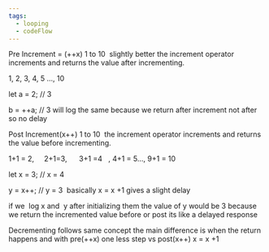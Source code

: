 ```yaml
---
tags:
  - looping
  - codeFlow
---
```

Pre Increment = (++x) 1 to 10  slightly better the increment operator increments and returns the value after incrementing. 

1, 2, 3, 4, 5 ..., 10 

let a = 2; // 3  

b = ++a; // 3 will log the same because we return after increment not after so no delay 

Post Increment(x++) 1 to 10  the increment operator increments and returns the value before incrementing. 

1+1 = 2,     2+1=3,      3+1 =4   , 4+1 = 5..., 9+1 = 10 

let x = 3; // x = 4 

y = x++; // y = 3  basically x = x +1 gives a slight delay 

if we  log x and  y after initializing them the value of y would be 3 because we return the incremented value before or post its like a delayed response  

Decrementing follows same concept the main difference is when the return happens and with pre(++x) one less step vs post(x++) x = x +1